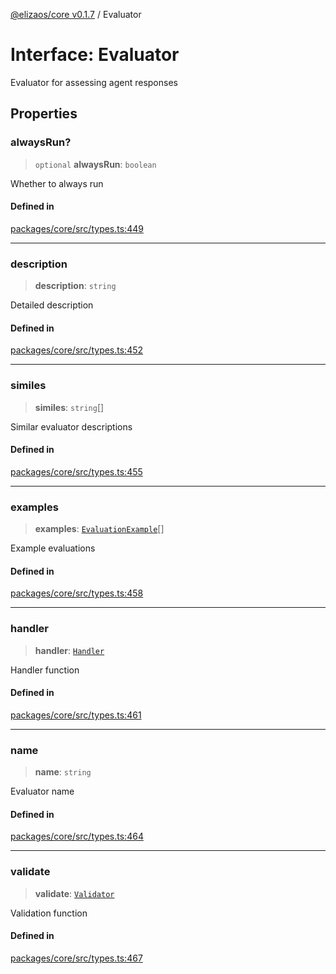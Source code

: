 [@elizaos/core v0.1.7](../index.md) / Evaluator

# Interface: Evaluator

Evaluator for assessing agent responses

## Properties

### alwaysRun?

> `optional` **alwaysRun**: `boolean`

Whether to always run

#### Defined in

[packages/core/src/types.ts:449](https://github.com/ai16z/eliza/blob/main/packages/core/src/types.ts#L449)

---

### description

> **description**: `string`

Detailed description

#### Defined in

[packages/core/src/types.ts:452](https://github.com/ai16z/eliza/blob/main/packages/core/src/types.ts#L452)

---

### similes

> **similes**: `string`[]

Similar evaluator descriptions

#### Defined in

[packages/core/src/types.ts:455](https://github.com/ai16z/eliza/blob/main/packages/core/src/types.ts#L455)

---

### examples

> **examples**: [`EvaluationExample`](EvaluationExample.md)[]

Example evaluations

#### Defined in

[packages/core/src/types.ts:458](https://github.com/ai16z/eliza/blob/main/packages/core/src/types.ts#L458)

---

### handler

> **handler**: [`Handler`](../type-aliases/Handler.md)

Handler function

#### Defined in

[packages/core/src/types.ts:461](https://github.com/ai16z/eliza/blob/main/packages/core/src/types.ts#L461)

---

### name

> **name**: `string`

Evaluator name

#### Defined in

[packages/core/src/types.ts:464](https://github.com/ai16z/eliza/blob/main/packages/core/src/types.ts#L464)

---

### validate

> **validate**: [`Validator`](../type-aliases/Validator.md)

Validation function

#### Defined in

[packages/core/src/types.ts:467](https://github.com/ai16z/eliza/blob/main/packages/core/src/types.ts#L467)
